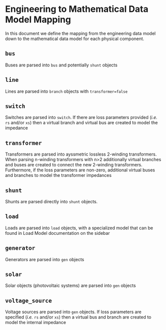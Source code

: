 # Engineering to Mathematical Data Model Mapping

In this document we define the mapping from the engineering data model down to the mathematical data model for each physical component.

## `bus`

Buses are parsed into `bus` and potentially `shunt` objects

## `line`

Lines are parsed into `branch` objects with `transformer=false`

## `switch`

Switches are parsed into `switch`. If there are loss parameters provided (_i.e._ `rs` and/or `xs`) then a virtual branch and virtual bus are created to model the impedance

## `transformer`

Transformers are parsed into ayssmetric lossless 2-winding transformers. When parsing n-winding transformers with n>2 additionally virtual branches and buses are created to connect the new 2-winding transformers. Furthermore, if the loss parameters are non-zero, additional virtual buses and branches to model the transformer impedances

## `shunt`

Shunts are parsed directly into `shunt` objects.

## `load`

Loads are parsed into `load` objects, with a specialized model that can be found in Load Model documentation on the sidebar

## `generator`

Generators are parsed into `gen` objects

## `solar`

Solar objects (photovoltaic systems) are parsed into `gen` objects

## `voltage_source`

Voltage sources are parsed into `gen` objects. If loss parameters are specified (_i.e._ `rs` and/or `xs`) then a virtual bus and branch are created to model the internal impedance
